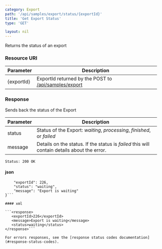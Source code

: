```yaml
---
category: Export
path: '/api/samples/export/status/{exportId}'
title: 'Get Export Status'
type: 'GET'

layout: nil
---
```


Returns the status of an export

### Resource URI

<table>
	<thead>
		<tr>
	        <th>Parameter</th>
	        <th>Description</th>
	    </tr>
    </thead>
    <tbody>
	    <tr>
	        <td>{exportId}</td>
	        <td>ExportId returned by the POST to <a href="#samples">/api/samples/export</a></td>
	    </tr>
    </tbody>
</table>

### Response

Sends back the status of the Export

<table>
	<thead>
		<tr>
	        <th>Parameter</th>
	        <th>Description</th>
	    </tr>
    </thead>
    <tbody>
	    <tr>
	        <td>status</td>
	        <td>Status of the Export: <em>waiting</em>, <em>processing</em>, <em>finished</em>, or <em>failed</em> </td>
	    </tr>
	    <tr>
	        <td>message</td>
	        <td>Details on the status. If the status is <em>failed</em> this will contain details about the error.</td>
	    </tr>
    </tbody>
</table>


```Status: 200 OK```

#### json

```{
	"exportId": 226,
	"status": "waiting",
	"message": "Export is waiting"
}```

#### xml

```<response>
   <exportId>226</exportId>
   <message>Export is waiting</message>
   <status>waiting</status>
</response>```

For errors responses, see the [response status codes documentation](#response-status-codes).